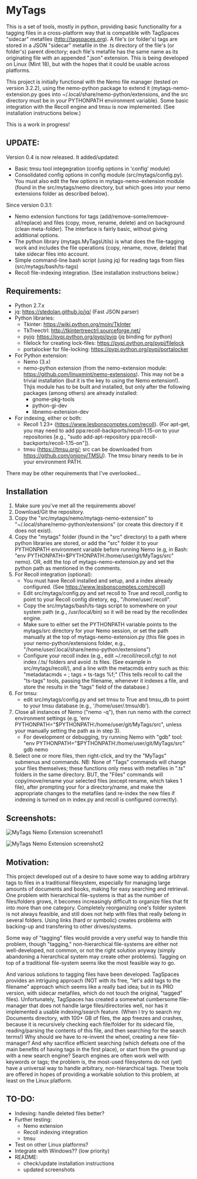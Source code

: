 MyTags
========
This is a set of tools, mostly in python, providing basic functionality for a tagging files in a cross-platform way that is compatible with TagSpaces "sidecar" metafiles (http://tagspaces.org). A file's (or folder's) tags are stored in a JSON "sidecar" metafile in the .ts directory of the file's (or folder's) parent directory; each file's metafile has the same name as its originating file with an appended ".json" extension. This is being developed on Linux (Mint 18), but with the hopes that it could be usable across platforms.

This project is initially functional with the Nemo file manager (tested on version 3.2.2), using the nemo-python package to extend it (mytags-nemo-extension.py goes into ~/.local/share/nemo-python/extensions, and the src directory must be in your PYTHONPATH environment variable).  Some basic integration with the Recoll engine and tmsu is now implemented. (See installation instructions below.)

This is a work in progress! 

UPDATE:
------
Version 0.4 is now released. It added/updated:

* Basic tmsu tool integegration (config options in 'config' module)
* Consolidated config options in config module (src/mytags/config.py). You must also edit the few options in mytags-nemo-extension module (found in the src/mytags/nemo directory, but which goes into your nemo extensions folder as described below).

Since version 0.3.1:
* Nemo extension functions for tags (add/remove-some/remove-all/replace) and files (copy, move, rename, delete) and on background (clean meta-folder).  The interface is fairly basic, without giving additional options. 
* The python library (mytags.MyTagsUtils) is what does the file-tagging work and includes the file operations (copy, rename, move, delete) that take sidecar files into account.  
* Simple command-line bash script (using jq) for reading tags from files (src/mytags/bash/ts-tags) 
* Recoll file-indexing integration. (See installation instructions below.) 

Requirements:
-------------
* Python 2.7.x
* jq: https://stedolan.github.io/jq/ (Fast JSON parser)
* Python libraries:
  * Tkinter: https://wiki.python.org/moin/TkInter
  * TkTreectrl: http://tkintertreectrl.sourceforge.net/
  * pyjq: https://pypi.python.org/pypi/pyjq (jq binding for python)
  * filelock for creating lock-files: https://pypi.python.org/pypi/filelock
  * portalocker for file-locking: https://pypi.python.org/pypi/portalocker
* For Python extension:
  * Nemo (3.x)
  * nemo-python extension (from the nemo-extension module: https://github.com/linuxmint/nemo-extensions). This may not be a trivial installation (but it is the key to using the Nemo extension!). Thjis module has to be built and installed, but only after the following packages (among others) are already installed: 
    * gnome-pkg-tools
    * python-gi-dev 
    * libnemo-extension-dev
* For indexing, either or both: 
  * Recoll 1.23+ (https://www.lesbonscomptes.com/recoll). (For apt-get, you may need to add ppa:recoll-backports/recoll-1.15-on to your repositories [e.g., "sudo add-apt-repository ppa:recoll-backports/recoll-1.15-on"]).
  * tmsu (https://tmsu.org/; src can be downloaded from https://github.com/oniony/TMSU). The tmsu binary needs to be in your environment PATH.

There may be other requirements that I've overlooked...

Installation
-------------------------
1. Make sure you've met all the requirements above!  
2. Download/Git the repository. 
2. Copy the "src/mytags/nemo/mytags-nemo-extension" to "~/.local/share/nemo-python/extensions" (or create this directory if it does not exist). 
3. Copy the "mytags" folder (found in the "src" directory) to a path where python libraries are stored, or add the "src" folder it to your PYTHONPATH environment variable before running Nemo (e.g, in Bash: "env PYTHONPATH=$PYTHONPATH:/home/user/git/MyTags/src" nemo). OR, edit the top of mytags-nemo-extension.py and set the python path as mentioned in the comments.
4. For Recoll integration (optional):
   * You must have Recoll installed and setup, and a index already configured. (See https://www.lesbonscomptes.com/recoll)
   * Edit src/mytags/config.py and set recoll to True and recoll_config to point to your Recoll config diretory, eg., "/home/user/.recoll".
   * Copy the src/mytags/bash/ts-tags script to somewhere on your system path (e.g., /usr/local/bin) so it will be read by the recollindex engine.
   * Make sure to either set the PYTHONPATH variable points to the mytags/src directory for your Nemo session, or set the path manually at the top of mytags-nemo-extension.py (this file goes in your nemo-python/extensions folder, e.g., "/home/user/.local/share/nemo-python/extensions")
   * Configure your recoll index (e.g., edit ~/.recoll/recoll.cfg) to not index  /.ts/ folders and avoid .ts files. (See example in src/mytags/recoll/), and a line with the metacmds entry such as this: "metadatacmds = ; tags = ts-tags %f;" (This tells recoll to call the "ts-tags" tools, passing the filename, whenever it indexes a file, and store the results in the "tags" field of the database.)
5. For tmsu:
   * edit src/mytags/config.py and set tmsu to True and tmsu_db to point to your tmsu database (e.g., '/home/user/.tmsu/db').
5. Close all instances of Nemo ("nemo -q"), then run nemo with the correct environment settings (e.g, 'env PYTHONPATH="$PYTHONPATH:/home/user/git/MyTags/src", unless your manually setting the path as in step 3). 
   * For development or debugging, try running Nemo with "gdb" tool: "env PYTHONPATH="$PYTHONPATH:/home/user/git/MyTags/src" gdb nemo 
5. Select one or more files, then right-click, and try the "MyTags" submenus and commands. NB: None of "Tags" commands will change your files themselves; these functions only mess with metafiles in ".ts" folders in the same directory. BUT, the "Files" commands will copy/move/rename your selected files (except rename, which takes 1 file), after prompting your for a directory/name, and make the appropriate changes to the metafiles (and re-index the new files if indexing is turned on in index.py and recoll is configured correctly).

Screenshots:
-----------
![MyTags Nemo Extension screenshot1](https://github.com/cbop-dev/MyTags/blob/master/images/Tags-submenu.png "MyTags Nemo Extension shot 1")

![MyTags Nemo Extension screenshot2](https://github.com/cbop-dev/MyTags/blob/master/images/Files-submenu.png "MyTags Nemo Extension shot 2")

Motivation:
-----------
This project developed out of a desire to have some way to adding arbitrary tags to files in a traditional filesystem, especially for managing large amounts of documents and books, making for easy searching and retrieval. One problem with hierarchical file-systems is that as the number of files/folders grows, it becomes increasingly difficult to organize files that fit into more than one category. Completely reorganizing one's folder system is not always feasible, and still does not help with files that really belong in several folders. Using links (hard or symbolic) creates problems with backing-up and transfering to other drives/systems. 

Some way of "tagging" files would provide a very useful way to handle this problem, though "tagging," non-hierarchical file-systems are either not well-developed, not common, or not the right solution anyway (simply abandoning a hierarchical system may create other problems). Tagging on top of a traditional file-system seems like the most feasible way to go.

And various solutions to tagging files have been developed. TagSpaces provides an intriguing approach (NOT with its free, "let's add tags to the filename" approach which seems like a really bad idea; but in its PRO version, with sidecar metafiles, which do not touch the original, "tagged" files). Unfortunately, TagSpaces has created a somewhat cumbersome file-manager that does not handle large files/directories well, nor has it implemented a usable indexing/search feature. (When I try to search my Documents directory, with  100+ GB of files, the app freezes and crashes, because it is recursively checking each file/folder for its sidecard file, reading/parsing the contents of this file, and then searching for the search terms!) Why should we have to re-invent the wheel, creating a new file-manager? And why sacrifice efficient searching (which defeats one of the main benefits of having tags in the first place), or start from the ground up with a new search engine? Search engines are often work well with keywords or tags; the problem is, the most-used filesystems do not (yet) have a universal way to handle arbitrary, non-hierarchical tags. These tools are offered in hopes of providing a workable solution to this problem, at least on the Linux platform.

TO-DO:
------
* Indexing: handle deleted files better?
* Further testing:
  * Nemo extension
  * Recoll indexing integration
  * tmsu
* Test on other Linux platforms?
* Integrate with Windows?? (low priority)
* README: 
  * check/update installation instructions
  * updated screenshots



